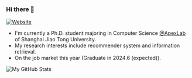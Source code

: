 ### Hi there 👋

<!--
**qinjr/qinjr** is a ✨ _special_ ✨ repository because its `README.md` (this file) appears on your GitHub profile.

Here are some ideas to get you started:

- 🔭 I’m currently working on ...
- 🌱 I’m currently learning ...
- 👯 I’m looking to collaborate on ...
- 🤔 I’m looking for help with ...
- 💬 Ask me about ...
- 📫 How to reach me: ...
- 😄 Pronouns: ...
- ⚡ Fun fact: ...
-->

[![Website](http://img.shields.io/badge/jiaruiqin.me-FF4088?style=flat-square&logo=Hugo&logoColor=white&link=https://jiaruiqin.me)](https://jiaruiqin.me)

- I'm currently a Ph.D. student majoring in Computer Science [@ApexLab](http://apex.sjtu.edu.cn/) of Shanghai Jiao Tong University.
- My research interests include recommender system and information retrieval.
- On the job market this year (Graduate in 2024.6 (expected)).

![My GitHub Stats](https://github-readme-stats.vercel.app/api?username=qinjr&show_icons=true&theme=graywhite)
